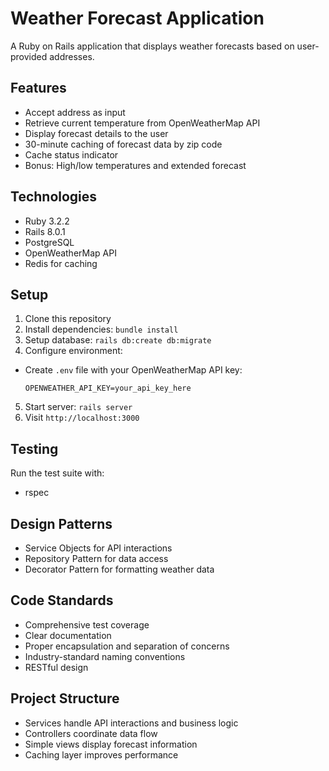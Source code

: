 # Weather Forecast Application

A Ruby on Rails application that displays weather forecasts based on user-provided addresses.

## Features
- Accept address as input
- Retrieve current temperature from OpenWeatherMap API
- Display forecast details to the user
- 30-minute caching of forecast data by zip code
- Cache status indicator
- Bonus: High/low temperatures and extended forecast

## Technologies
- Ruby 3.2.2
- Rails 8.0.1
- PostgreSQL
- OpenWeatherMap API
- Redis for caching

## Setup
1. Clone this repository
2. Install dependencies: `bundle install`
3. Setup database: `rails db:create db:migrate`
4. Configure environment:
  - Create `.env` file with your OpenWeatherMap API key:
    ```
    OPENWEATHER_API_KEY=your_api_key_here
    ```
5. Start server: `rails server`
6. Visit `http://localhost:3000`

## Testing
Run the test suite with:
- rspec

## Design Patterns
- Service Objects for API interactions
- Repository Pattern for data access
- Decorator Pattern for formatting weather data

## Code Standards
- Comprehensive test coverage
- Clear documentation
- Proper encapsulation and separation of concerns
- Industry-standard naming conventions
- RESTful design

## Project Structure
- Services handle API interactions and business logic
- Controllers coordinate data flow
- Simple views display forecast information
- Caching layer improves performance